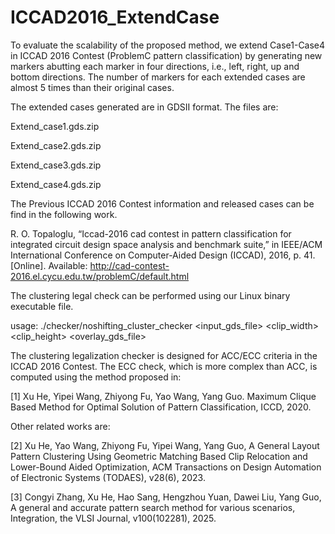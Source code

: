 # ICCAD2016_ExtendCase
To evaluate the scalability of the proposed method, we extend Case1-Case4 in ICCAD 2016 Contest (ProblemC pattern classification) by generating new markers abutting each marker in four directions, i.e., left, right, up and bottom directions. 
The number of markers for each extended cases are almost 5 times than their original cases. 

The extended cases generated are in GDSII format. The files are:

Extend_case1.gds.zip

Extend_case2.gds.zip

Extend_case3.gds.zip

Extend_case4.gds.zip

The Previous ICCAD 2016 Contest information and released cases can be find in the following work.

R. O. Topaloglu, “Iccad-2016 cad contest in pattern classification for integrated circuit design space analysis and benchmark suite,” in IEEE/ACM International Conference on Computer-Aided Design (ICCAD), 2016, p. 41. 
[Online]. Available: http://cad-contest-2016.el.cycu.edu.tw/problemC/default.html

The clustering legal check can be performed using our Linux binary executable file.

usage: ./checker/noshifting_cluster_checker <input_gds_file> <clip_width> <clip_height> <ECC constrain_number> <ACC constrain_number> <overlay_gds_file>

The clustering legalization checker is designed for ACC/ECC criteria in the ICCAD 2016 Contest. The ECC check, which is more complex than ACC, is computed using the method proposed in:

[1] Xu He, Yipei Wang, Zhiyong Fu, Yao Wang, Yang Guo. Maximum Clique Based Method for Optimal Solution of Pattern Classification, ICCD, 2020.

Other related works are:

[2] Xu He, Yao Wang, Zhiyong Fu, Yipei Wang, Yang Guo, A General Layout Pattern Clustering Using Geometric Matching Based Clip Relocation and Lower-Bound Aided Optimization, ACM Transactions on Design Automation of Electronic Systems (TODAES), v28(6), 2023.

[3] Congyi Zhang, Xu He, Hao Sang, Hengzhou Yuan, Dawei Liu, Yang Guo, A general and accurate pattern search method for various scenarios, Integration, the VLSI Journal, v100(102281), 2025.

